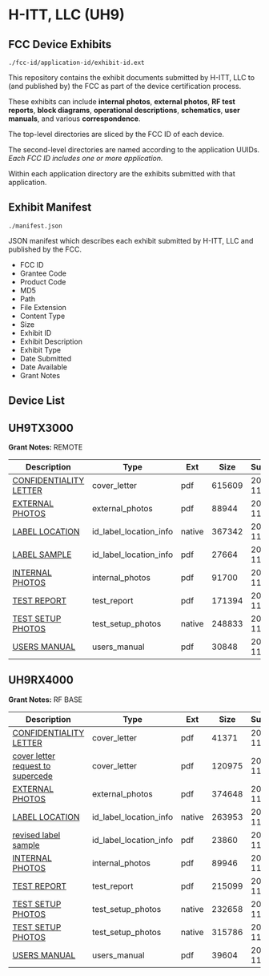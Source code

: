 # H-ITT, LLC (UH9)
## FCC Device Exhibits

```
./fcc-id/application-id/exhibit-id.ext
```

This repository contains the exhibit documents submitted by H-ITT, LLC to (and published by) the FCC as part of the device certification process.

These exhibits can include **internal photos**, **external photos**, **RF test reports**, **block diagrams**, **operational descriptions**, **schematics**, **user manuals**, and various **correspondence**.

The top-level directories are sliced by the FCC ID of each device.

The second-level directories are named according to the application UUIDs. *Each FCC ID includes one or more application.*

Within each application directory are the exhibits submitted with that application. 

## Exhibit Manifest

```
./manifest.json
```

JSON manifest which describes each exhibit submitted by H-ITT, LLC and published by the FCC.

- FCC ID
- Grantee Code
- Product Code
- MD5
- Path
- File Extension
- Content Type
- Size
- Exhibit ID
- Exhibit Description
- Exhibit Type
- Date Submitted
- Date Available
- Grant Notes

## Device List
## UH9TX3000
**Grant Notes:** REMOTE

| Description | Type | Ext | Size | Submitted | Available |
| ----------- | ---- | --- | ---- | --------- | --------- |
| [CONFIDENTIALITY LETTER](UH9TX3000/a03fce7f82a902d982eed716369db543/725708.pdf) | cover_letter | pdf | 615609 | 2006-11-08 | 2006-11-08 |
| [EXTERNAL PHOTOS](UH9TX3000/a03fce7f82a902d982eed716369db543/725709.pdf) | external_photos | pdf | 88944 | 2006-11-08 | 2006-11-08 |
| [LABEL LOCATION](UH9TX3000/a03fce7f82a902d982eed716369db543/725711.native) | id_label_location_info | native | 367342 | 2006-11-08 | 2006-11-08 |
| [LABEL SAMPLE](UH9TX3000/a03fce7f82a902d982eed716369db543/725712.pdf) | id_label_location_info | pdf | 27664 | 2006-11-08 | 2006-11-08 |
| [INTERNAL PHOTOS](UH9TX3000/a03fce7f82a902d982eed716369db543/725710.pdf) | internal_photos | pdf | 91700 | 2006-11-08 | 2006-11-08 |
| [TEST REPORT](UH9TX3000/a03fce7f82a902d982eed716369db543/725715.pdf) | test_report | pdf | 171394 | 2006-11-08 | 2006-11-08 |
| [TEST SETUP PHOTOS](UH9TX3000/a03fce7f82a902d982eed716369db543/725714.native) | test_setup_photos | native | 248833 | 2006-11-08 | 2006-11-08 |
| [USERS MANUAL](UH9TX3000/a03fce7f82a902d982eed716369db543/725713.pdf) | users_manual | pdf | 30848 | 2006-11-08 | 2006-11-08 |
## UH9RX4000
**Grant Notes:** RF BASE

| Description | Type | Ext | Size | Submitted | Available |
| ----------- | ---- | --- | ---- | --------- | --------- |
| [CONFIDENTIALITY LETTER](UH9RX4000/9ad1d35c768d9ddc858f9e3d82ba6321/724226.pdf) | cover_letter | pdf | 41371 | 2006-11-03 | 2006-11-03 |
| [cover letter request to supercede](UH9RX4000/9ad1d35c768d9ddc858f9e3d82ba6321/728671.pdf) | cover_letter | pdf | 120975 | 2006-11-15 | 2006-11-03 |
| [EXTERNAL PHOTOS](UH9RX4000/9ad1d35c768d9ddc858f9e3d82ba6321/724227.pdf) | external_photos | pdf | 374648 | 2006-11-03 | 2006-11-03 |
| [LABEL LOCATION](UH9RX4000/9ad1d35c768d9ddc858f9e3d82ba6321/724223.native) | id_label_location_info | native | 263953 | 2006-11-03 | 2006-11-03 |
| [revised label sample](UH9RX4000/9ad1d35c768d9ddc858f9e3d82ba6321/728672.pdf) | id_label_location_info | pdf | 23860 | 2006-11-15 | 2006-11-03 |
| [INTERNAL PHOTOS](UH9RX4000/9ad1d35c768d9ddc858f9e3d82ba6321/724228.pdf) | internal_photos | pdf | 89946 | 2006-11-03 | 2006-11-03 |
| [TEST REPORT](UH9RX4000/9ad1d35c768d9ddc858f9e3d82ba6321/724225.pdf) | test_report | pdf | 215099 | 2006-11-03 | 2006-11-03 |
| [TEST SETUP PHOTOS](UH9RX4000/9ad1d35c768d9ddc858f9e3d82ba6321/724224.native) | test_setup_photos | native | 232658 | 2006-11-03 | 2006-11-03 |
| [TEST SETUP PHOTOS](UH9RX4000/9ad1d35c768d9ddc858f9e3d82ba6321/724231.native) | test_setup_photos | native | 315786 | 2006-11-03 | 2006-11-03 |
| [USERS MANUAL](UH9RX4000/9ad1d35c768d9ddc858f9e3d82ba6321/724230.pdf) | users_manual | pdf | 39604 | 2006-11-03 | 2006-11-03 |
